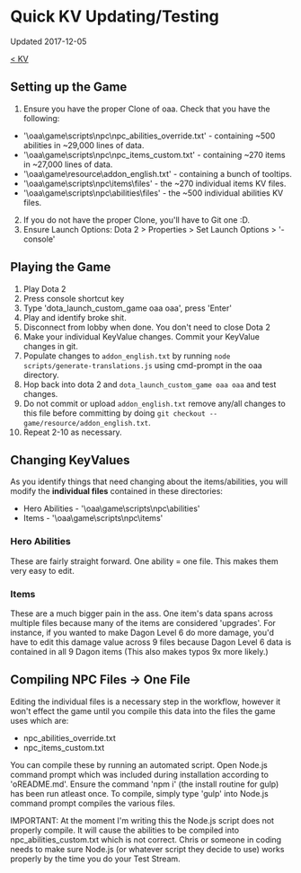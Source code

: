# Quick KV Updating/Testing

Updated 2017-12-05

[< KV][0]

## Setting up the Game
1. Ensure you have the proper Clone of oaa. Check that you have the following:
  - '\oaa\game\scripts\npc\npc_abilities_override.txt' - containing ~500 abilities in ~29,000 lines of data.
  - '\oaa\game\scripts\npc\npc_items_custom.txt' - containing ~270 items in ~27,000 lines of data.
  - '\oaa\game\resource\addon_english.txt' - containing a bunch of tooltips.
  - '\oaa\game\scripts\npc\items\files' - the ~270 individual items KV files.
  - '\oaa\game\scripts\npc\abilities\files' - the ~500 individual abilities KV files.
2. If you do not have the proper Clone, you'll have to Git one :D. 
3. Ensure Launch Options: Dota 2 > Properties > Set Launch Options > '-console'

## Playing the Game
1. Play Dota 2
2. Press console shortcut key
3. Type 'dota_launch_custom_game oaa oaa', press 'Enter'
5. Play and identify broke shit.
6. Disconnect from lobby when done. You don't need to close Dota 2
7. Make your individual KeyValue changes. Commit your KeyValue changes in git.
8. Populate changes to ``addon_english.txt`` by running ``node scripts/generate-translations.js`` using cmd-prompt in the oaa directory.
9. Hop back into dota 2 and `dota_launch_custom_game oaa oaa` and test changes.
10. Do not commit or upload ``addon_english.txt`` remove any/all changes to this file before committing by doing ``git checkout -- game/resource/addon_english.txt``.
11. Repeat 2-10 as necessary.

## Changing KeyValues
As you identify things that need changing about the items/abilities, you will modify the **individual files** contained in these directories:

- Hero Abilities - '\oaa\game\scripts\npc\abilities'
- Items - '\oaa\game\scripts\npc\items'

### Hero Abilities
These are fairly straight forward. One ability = one file. This makes them very easy to edit. 

### Items
These are a much bigger pain in the ass. One item's data spans across multiple files because many of the items are considered 'upgrades'. For instance, if you wanted to make Dagon Level 6 do more damage, you'd have to edit this damage value across 9 files because Dagon Level 6 data is contained in all 9 Dagon items (This also makes typos 9x more likely.)

## Compiling NPC Files -> One File
Editing the individual files is a necessary step in the workflow, however it won't effect the game until you compile this data into the files the game uses which are:

- npc_abilities_override.txt
- npc_items_custom.txt

You can compile these by running an automated script. Open Node.js command prompt which was included during installation according to 'oREADME.md'. Ensure the command 'npm i' (the install routine for gulp) has been run atleast once. To compile, simply type 'gulp' into Node.js command prompt compiles the various files.

IMPORTANT: At the moment I'm writing this the Node.js script does not properly compile. It will cause the abilities to be compiled into npc_abilities_custom.txt which is not correct. Chris or someone in coding needs to make sure Node.js (or whatever script they decide to use) works properly by the time you do your Test Stream.

[0]: README.md
